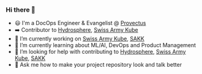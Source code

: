 ### Hi there 👋

- :smiley: I'm a DocOps Engineer & Evangelist @ [Provectus](https://provectus.com/) 
- :arrow_right: Contributor to [Hydrosphere](https://github.com/Hydrospheredata), [Swiss Army Kube](https://github.com/provectus/swiss-army-kube) 
- 🔭 I’m currently working on [Swiss Army Kube](https://github.com/provectus/swiss-army-kube), [SAKK](https://github.com/provectus/sak-kubeflow)
- 🌱 I’m currently learning about ML/AI, DevOps and Product Management
- :eyes: I’m looking for help with contributing to [Hydrosphere](https://github.com/Hydrospheredata), [Swiss Army Kube](https://github.com/provectus/swiss-army-kube), [SAKK](https://github.com/provectus/sak-kubeflow) 
- 💬 Ask me how to make your project repository look and talk better

